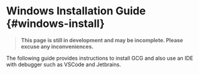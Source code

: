 # Windows Installation Guide {#windows-install}
> **This page is still in development and may be incomplete. Please excuse any inconveniences.**

The following guide provides instructions to install GCG and also use an IDE with debugger such as VSCode and Jetbrains.
